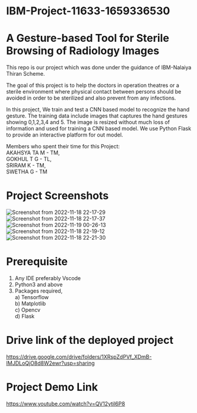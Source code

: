 # IBM-Project-11633-1659336530 
# **A Gesture-based Tool for Sterile Browsing of Radiology Images**

This repo is our project which was done under the guidance of IBM-Nalaiya Thiran Scheme.

The goal of this project is to help the doctors in operation theatres or a sterile environment where physical contact between persons should be avoided in order to be sterilized and also prevent from any infections.

In this project, We train and test a CNN based model to recognize the hand gesture. The training data include images that captures the hand gestures showing 0,1,2,3,4 and 5. The image is resized without much loss of information and used for training a CNN based model. We use Python Flask to provide an interactive platform for out model.

Members who spent their time for this Project: <br>
AKAHSYA TA M - TM, <br>
GOKHUL T G - TL, <br>
SRIRAM K - TM, <br>
SWETHA G - TM  <br>
    
 # Project Screenshots
![Screenshot from 2022-11-18 22-17-29](https://user-images.githubusercontent.com/84320534/202771746-d1b7fa11-505a-4d79-973b-6bb36dd38b8a.png)
![Screenshot from 2022-11-18 22-17-37](https://user-images.githubusercontent.com/84320534/202771755-912872eb-57b3-49e7-90d8-ac46492dda1d.png)
![Screenshot from 2022-11-19 00-26-13](https://user-images.githubusercontent.com/84320534/202781724-c58eacf8-3a9d-4cf0-8217-0447d9eb880c.png)
![Screenshot from 2022-11-18 22-19-12](https://user-images.githubusercontent.com/84320534/202771767-2639ce5c-fb82-45c7-aaa7-046f509ef8da.png)
![Screenshot from 2022-11-18 22-21-30](https://user-images.githubusercontent.com/84320534/202771770-8bf39e2a-4620-4e1d-a4a0-58d51f936f94.png)

# Prerequisite
1. Any IDE preferably Vscode
2. Python3 and above
3. Packages required, <br>
    a) Tensorflow <br>
    b) Matplotlib <br>
    c) Opencv <br>
    d) Flask <br>
    
# Drive link of the deployed project
https://drive.google.com/drive/folders/1XRspZdPVf_XDmB-IMJDLoQjO8d8W2ewr?usp=sharing

# Project Demo Link
https://www.youtube.com/watch?v=QV12ytil6P8
